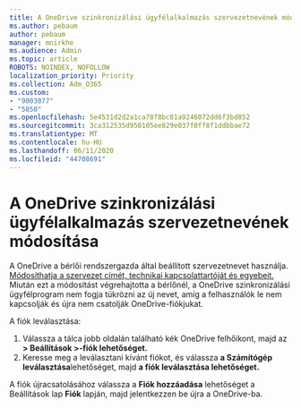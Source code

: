 ```yaml
---
title: A OneDrive szinkronizálási ügyfélalkalmazás szervezetnevének módosítása
ms.author: pebaum
author: pebaum
manager: mnirkhe
ms.audience: Admin
ms.topic: article
ROBOTS: NOINDEX, NOFOLLOW
localization_priority: Priority
ms.collection: Adm_O365
ms.custom:
- "9003077"
- "5850"
ms.openlocfilehash: 5e4531d2d2a1ca78f8bc81a9246072dd6f3bd852
ms.sourcegitcommit: 3ca312535d950105ee829e037f0ff8f1ddbbae72
ms.translationtype: MT
ms.contentlocale: hu-HU
ms.lasthandoff: 06/11/2020
ms.locfileid: "44708691"
---
```

# <a name="change-the-organization-name-for-the-onedrive-sync-client"></a>A OneDrive szinkronizálási ügyfélalkalmazás szervezetnevének módosítása

A OneDrive a bérlői rendszergazda által beállított szervezetnevet használja.  [Módosíthatja a szervezet címét, technikai kapcsolattartóját és egyebeit.](https://docs.microsoft.com/microsoft-365/admin/manage/change-address-contact-and-more) Miután ezt a módosítást végrehajtotta a bérlőnél, a OneDrive szinkronizálási ügyfélprogram nem fogja tükrözni az új nevet, amíg a felhasználók le nem kapcsolják és újra nem csatolják OneDrive-fiókjukat.

A fiók leválasztása:

1. Válassza a tálca jobb oldalán található kék OneDrive felhőikont, majd az **> Beállítások >-fiók lehetőséget.**
2. Keresse meg a leválasztani kívánt fiókot, és válassza **a Számítógép leválasztása**lehetőséget, majd **a fiók leválasztása lehetőséget.**

A fiók újracsatolásához válassza a **Fiók hozzáadása** lehetőséget a Beállítások lap **Fiók** lapján, majd jelentkezzen be újra a OneDrive-ba.